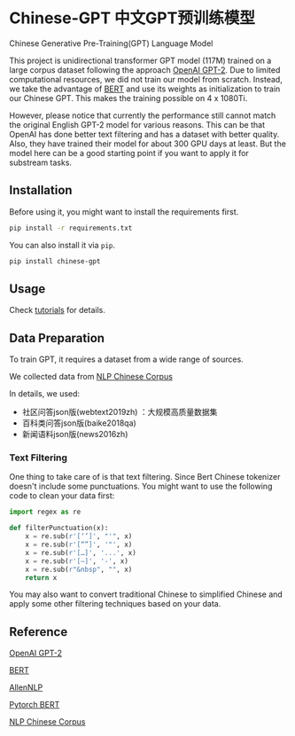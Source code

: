 # Chinese-GPT 中文GPT预训练模型

Chinese Generative Pre-Training(GPT) Language Model

This project is unidirectional transformer GPT model (117M) trained on a large corpus dataset following the approach [OpenAI GPT-2](https://openai.com/blog/better-language-models/). Due to limited computational resources, we did not train our model from scratch. Instead, we take the advantage of [BERT](https://arxiv.org/abs/1810.04805) and use its weights as initialization to train our Chinese GPT. This makes the training possible on 4 x 1080Ti.

However, please notice that currently the performance still cannot match the original English GPT-2 model for various reasons. This can be that OpenAI has done better text filtering and has a dataset with better quality. Also, they have trained their model for about 300 GPU days at least. But the model here can be a good starting point if you want to apply it for substream tasks. 

## Installation 
Before using it, you might want to install the requirements first.

   ```bash
   pip install -r requirements.txt
   ```

You can also install it via `pip`.

   ```bash
   pip install chinese-gpt
   ```
   
## Usage

Check [tutorials](https://github.com/qywu/Chinese-GPT/tree/master/tutorials) for details.

## Data Preparation
To train GPT, it requires a dataset from a wide range of sources.

We collected data from [NLP Chinese Corpus](https://github.com/brightmart/nlp_chinese_corpus)

In details, we used:

- 社区问答json版(webtext2019zh) ：大规模高质量数据集
- 百科类问答json版(baike2018qa)
- 新闻语料json版(news2016zh)

### Text Filtering

One thing to take care of is that text filtering. Since Bert Chinese tokenizer doesn't include some punctuations. You might want to use the following code to clean your data first:

```python
import regex as re

def filterPunctuation(x):
    x = re.sub(r'[‘’]', "'", x)
    x = re.sub(r'[“”]', '"', x)
    x = re.sub(r'[…]', '...', x)
    x = re.sub(r'[—]', '-', x)
    x = re.sub(r"&nbsp", "", x)
    return x
```

You may also want to convert traditional Chinese to simplified Chinese and apply some other filtering techniques based on your data. 

## Reference
 [OpenAI GPT-2](https://openai.com/blog/better-language-models/)
 
 [BERT](https://arxiv.org/abs/1810.04805)
 
 [AllenNLP](https://github.com/allenai/allennlp/)
 
 [Pytorch BERT](https://github.com/huggingface/pytorch-pretrained-BERT)
 
 [NLP Chinese Corpus](https://github.com/brightmart/nlp_chinese_corpus)
